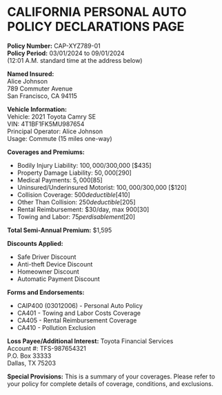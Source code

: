 # CALIFORNIA PERSONAL AUTO POLICY DECLARATIONS PAGE
**Policy Number:** CAP-XYZ789-01  
**Policy Period:** 03/01/2024 to 09/01/2024  
(12:01 A.M. standard time at the address below)

**Named Insured:**  
Alice Johnson  
789 Commuter Avenue  
San Francisco, CA 94115

**Vehicle Information:**  
Vehicle: 2021 Toyota Camry SE  
VIN: 4T1BF1FK5MU987654  
Principal Operator: Alice Johnson  
Usage: Commute (15 miles one-way)

**Coverages and Premiums:**

- Bodily Injury Liability: $100,000/$300,000 [$435]
- Property Damage Liability: $50,000 [$290]
- Medical Payments: $5,000 [$85]
- Uninsured/Underinsured Motorist: $100,000/$300,000 [$120]
- Collision Coverage: $500 deductible [$410]
- Other Than Collision: $250 deductible [$205]
- Rental Reimbursement: $30/day, max $900 [$30]
- Towing and Labor: $75 per disablement [$20]

**Total Semi-Annual Premium:** $1,595

**Discounts Applied:**
- Safe Driver Discount
- Anti-theft Device Discount
- Homeowner Discount
- Automatic Payment Discount

**Forms and Endorsements:**
- CAIP400 (03012006) - Personal Auto Policy
- CA401 - Towing and Labor Costs Coverage
- CA405 - Rental Reimbursement Coverage
- CA410 - Pollution Exclusion

**Loss Payee/Additional Interest:**
Toyota Financial Services  
Account #: TFS-987654321  
P.O. Box 33333  
Dallas, TX 75203

**Special Provisions:**
This is a summary of your coverages. Please refer to your policy for complete details of coverage, conditions, and exclusions.
